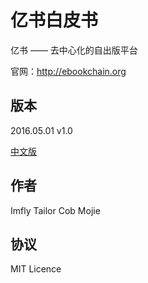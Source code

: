# 亿书白皮书


亿书 —— 去中心化的自出版平台

官网：http://ebookchain.org

## 版本

2016.05.01 v1.0

[中文版](./亿书白皮书.pdf)

## 作者

Imfly
Tailor
Cob
Mojie

## 协议

MIT Licence
